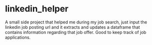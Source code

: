 # linkedin_helper
A small side project that helped me during my job search, just input the linkedin job posting url and it extracts and updates a dataframe that contains information regarding that job offer. Good to keep track of job applications.
